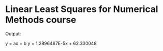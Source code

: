 # Linear Least Squares for Numerical Methods course


Output: 

y = ax + b 
y = 1.2896487E-5x + 62.330048

